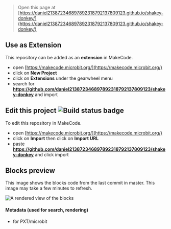 
> Open this page at [https://daniel213872346897892318792137809123.github.io/shakey-donkey/](https://daniel213872346897892318792137809123.github.io/shakey-donkey/)

## Use as Extension

This repository can be added as an **extension** in MakeCode.

* open [https://makecode.microbit.org/](https://makecode.microbit.org/)
* click on **New Project**
* click on **Extensions** under the gearwheel menu
* search for **https://github.com/daniel213872346897892318792137809123/shakey-donkey** and import

## Edit this project ![Build status badge](https://github.com/daniel213872346897892318792137809123/shakey-donkey/workflows/MakeCode/badge.svg)

To edit this repository in MakeCode.

* open [https://makecode.microbit.org/](https://makecode.microbit.org/)
* click on **Import** then click on **Import URL**
* paste **https://github.com/daniel213872346897892318792137809123/shakey-donkey** and click import

## Blocks preview

This image shows the blocks code from the last commit in master.
This image may take a few minutes to refresh.

![A rendered view of the blocks](https://github.com/daniel213872346897892318792137809123/shakey-donkey/raw/master/.github/makecode/blocks.png)

#### Metadata (used for search, rendering)

* for PXT/microbit
<script src="https://makecode.com/gh-pages-embed.js"></script><script>makeCodeRender("{{ site.makecode.home_url }}", "{{ site.github.owner_name }}/{{ site.github.repository_name }}");</script>
